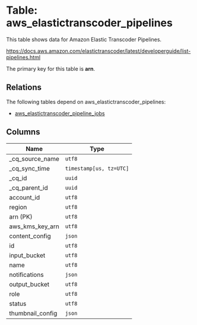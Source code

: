 # Table: aws_elastictranscoder_pipelines

This table shows data for Amazon Elastic Transcoder Pipelines.

https://docs.aws.amazon.com/elastictranscoder/latest/developerguide/list-pipelines.html

The primary key for this table is **arn**.

## Relations

The following tables depend on aws_elastictranscoder_pipelines:
  - [aws_elastictranscoder_pipeline_jobs](aws_elastictranscoder_pipeline_jobs)

## Columns

| Name          | Type          |
| ------------- | ------------- |
|_cq_source_name|`utf8`|
|_cq_sync_time|`timestamp[us, tz=UTC]`|
|_cq_id|`uuid`|
|_cq_parent_id|`uuid`|
|account_id|`utf8`|
|region|`utf8`|
|arn (PK)|`utf8`|
|aws_kms_key_arn|`utf8`|
|content_config|`json`|
|id|`utf8`|
|input_bucket|`utf8`|
|name|`utf8`|
|notifications|`json`|
|output_bucket|`utf8`|
|role|`utf8`|
|status|`utf8`|
|thumbnail_config|`json`|